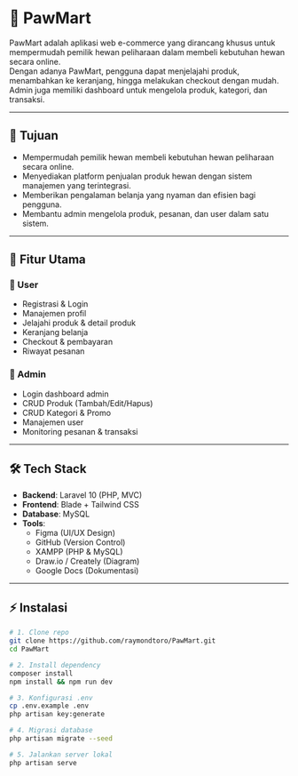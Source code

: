 # 🐾 PawMart

PawMart adalah aplikasi web e-commerce yang dirancang khusus untuk mempermudah pemilik hewan peliharaan dalam membeli kebutuhan hewan secara online.  
Dengan adanya PawMart, pengguna dapat menjelajahi produk, menambahkan ke keranjang, hingga melakukan checkout dengan mudah.  
Admin juga memiliki dashboard untuk mengelola produk, kategori, dan transaksi.

---

## 🎯 Tujuan

- Mempermudah pemilik hewan membeli kebutuhan hewan peliharaan secara online.  
- Menyediakan platform penjualan produk hewan dengan sistem manajemen yang terintegrasi.  
- Memberikan pengalaman belanja yang nyaman dan efisien bagi pengguna.  
- Membantu admin mengelola produk, pesanan, dan user dalam satu sistem.  

---

## 🚀 Fitur Utama

### 👥 User
- Registrasi & Login  
- Manajemen profil  
- Jelajahi produk & detail produk  
- Keranjang belanja  
- Checkout & pembayaran  
- Riwayat pesanan  

### 🛒 Admin
- Login dashboard admin  
- CRUD Produk (Tambah/Edit/Hapus)  
- CRUD Kategori & Promo  
- Manajemen user  
- Monitoring pesanan & transaksi  

---

## 🛠️ Tech Stack
- **Backend**: Laravel 10 (PHP, MVC)  
- **Frontend**: Blade + Tailwind CSS  
- **Database**: MySQL  
- **Tools**:  
  - Figma (UI/UX Design)  
  - GitHub (Version Control)  
  - XAMPP (PHP & MySQL)  
  - Draw.io / Creately (Diagram)  
  - Google Docs (Dokumentasi)  

---

## ⚡ Instalasi

```bash
# 1. Clone repo
git clone https://github.com/raymondtoro/PawMart.git
cd PawMart

# 2. Install dependency
composer install
npm install && npm run dev

# 3. Konfigurasi .env
cp .env.example .env
php artisan key:generate

# 4. Migrasi database
php artisan migrate --seed

# 5. Jalankan server lokal
php artisan serve
